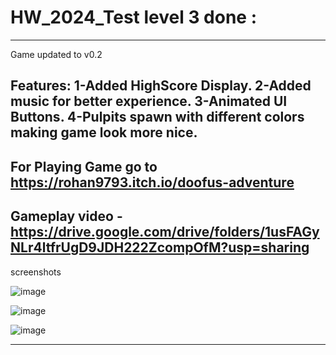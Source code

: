 # HW_2024_Test level 3 done :
-----------------------------------------------------------------------------------------------------------------
Game updated to v0.2

Features:
1-Added HighScore Display.
2-Added music for better experience.
3-Animated UI Buttons.
4-Pulpits spawn with different colors making game look more nice.
-----------------------------------------------------------------------------------------------------------------
For Playing Game go to https://rohan9793.itch.io/doofus-adventure
-----------------------------------------------------------------------------------------------------------------
Gameplay video - https://drive.google.com/drive/folders/1usFAGyNLr4ltfrUgD9JDH222ZcompOfM?usp=sharing
-----------------------------------------------------------------------------------------------------------------
screenshots 

![image](https://github.com/user-attachments/assets/eb191891-8fc5-41b3-99fc-3899acb460b4)

![image](https://github.com/user-attachments/assets/67a21b0e-d985-428d-bbb2-2d756a210dbd)

![image](https://github.com/user-attachments/assets/89be0f93-310a-46d3-b2ad-dd654b4791aa)


-----------------------------------------------------------------------------------------------------------------




